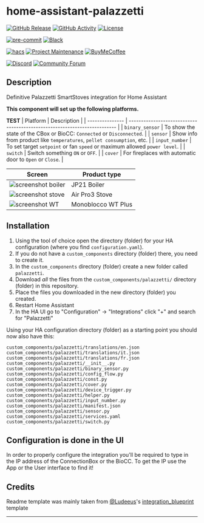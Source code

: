 


# home-assistant-palazzetti

[![GitHub Release][releases-shield]][releases]
[![GitHub Activity][commits-shield]][commits]
[![License][license-shield]](LICENSE)

[![pre-commit][pre-commit-shield]][pre-commit]
[![Black][black-shield]][black]

[![hacs][hacsbadge]][hacs]
[![Project Maintenance][maintenance-shield]][user_profile]
[![BuyMeCoffee][buymecoffeebadge]][buymecoffee]

[![Discord][discord-shield]][discord]
[![Community Forum][forum-shield]][forum]

## Description
Definitive Palazzetti SmartStoves integration for Home Assistant

**This component will set up the following platforms.**

**TEST**
| Platform        | Description                                                               |
| --------------- | ------------------------------------------------------------------------- |
| `binary_sensor` | To show the state of the CBox or BioCC: `Connected` or `Disconnected`.    |
| `sensor`        | Show info from product like `temperatures`, `pellet consumption`, etc.    |
| `input_number`  | To set target `setpoint` or fan `speed` or maximum allowed `power level`. |
| `switch`        | Switch something `ON` or `OFF`.                                           |
| `cover`         | For fireplaces with automatic door to `Open` or `Close`.                  |

| Screen | Product type |
|-----------|-----------|
| ![screenshot boiler][exampleimg_boiler] | JP21 Boiler        |
| ![screenshot stove][exampleimg_stove]   | Air Pro3 Stove     |
| ![screenshot WT][exampleimg_wt]         | Monoblocco WT Plus |

## Installation

1. Using the tool of choice open the directory (folder) for your HA configuration (where you find `configuration.yaml`).
2. If you do not have a `custom_components` directory (folder) there, you need to create it.
3. In the `custom_components` directory (folder) create a new folder called `palazzetti`.
4. Download _all_ the files from the `custom_components/palazzetti/` directory (folder) in this repository.
5. Place the files you downloaded in the new directory (folder) you created.
6. Restart Home Assistant
7. In the HA UI go to "Configuration" -> "Integrations" click "+" and search for "Palazzetti"

Using your HA configuration directory (folder) as a starting point you should now also have this:

```text
custom_components/palazzetti/translations/en.json
custom_components/palazzetti/translations/it.json
custom_components/palazzetti/translations/fr.json
custom_components/palazzetti/__init__.py
custom_components/palazzetti/binary_sensor.py
custom_components/palazzetti/config_flow.py
custom_components/palazzetti/const.py
custom_components/palazzetti/cover.py
custom_components/palazzetti/device_trigger.py
custom_components/palazzetti/helper.py
custom_components/palazzetti/input_number.py
custom_components/palazzetti/manifest.json
custom_components/palazzetti/sensor.py
custom_components/palazzetti/services.yaml
custom_components/palazzetti/switch.py
```

## Configuration is done in the UI

In order to properly configure the integration you'll be required to type in the IP address of the ConnectionBox or the BioCC.
To get the IP use the App or the User interface to find it!

## Credits

Readme template was mainly taken from [@Ludeeus](https://github.com/ludeeus)'s [integration_blueprint][integration_blueprint] template

---

[integration_blueprint]: https://github.com/custom-components/integration_blueprint
[black]: https://github.com/psf/black
[black-shield]: https://img.shields.io/badge/code%20style-black-000000.svg?style=for-the-badge
[buymecoffee]: https://www.buymeacoffee.com/marcopal74
[buymecoffeebadge]: https://img.shields.io/badge/buy%20me%20a%20coffee-donate-yellow.svg?style=for-the-badge
[commits-shield]: https://img.shields.io/github/commit-activity/y/marcopal74/home-assistant-palazzetti.svg?style=for-the-badge
[commits]: https://github.com/marcopal74/home-assistant-palazzetti/commits/main
[hacs]: https://hacs.xyz
[hacsbadge]: https://img.shields.io/badge/HACS-Custom-orange.svg?style=for-the-badge
[discord]: https://discord.gg/Qa5fW2R
[discord-shield]: https://img.shields.io/discord/330944238910963714.svg?style=for-the-badge
[exampleimg_boiler]: example_boiler.png
[exampleimg_stove]: example_stove.png
[exampleimg_wt]: example_wt.png
[forum-shield]: https://img.shields.io/badge/community-forum-brightgreen.svg?style=for-the-badge
[forum]: https://community.home-assistant.io/
[license-shield]: https://img.shields.io/github/license/marcopal74/home-assistant-palazzetti.svg?style=for-the-badge
[maintenance-shield]: https://img.shields.io/badge/maintainer-%40marcopal74-blue.svg?style=for-the-badge
[pre-commit]: https://github.com/pre-commit/pre-commit
[pre-commit-shield]: https://img.shields.io/badge/pre--commit-enabled-brightgreen?style=for-the-badge
[releases-shield]: https://img.shields.io/github/release/marcopal74/home-assistant-palazzetti.svg?style=for-the-badge
[releases]: https://github.com/marcopal74/home-assistant-palazzetti/releases
[user_profile]: https://github.com/marcopal74
